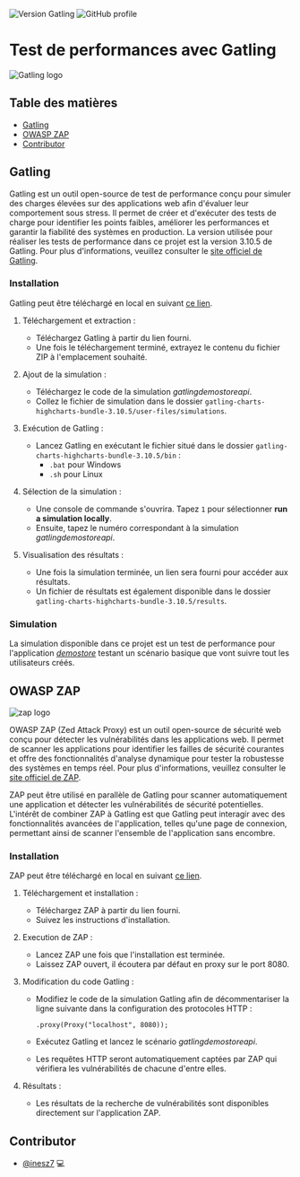 ![Version Gatling](https://img.shields.io/badge/Gatling-v3.10.5-orange?style=plastic&logo=gatling) 
![GitHub profile](https://img.shields.io/badge/inesz7-yellow?logo=github)

# Test de performances avec Gatling

![Gatling logo](https://cdn.worldvectorlogo.com/logos/gatling.svg)

## Table des matières

* [Gatling](#Gatling)
* [OWASP ZAP](#OWASP-ZAP)
* [Contributor](#Contributor)

## Gatling

Gatling est un outil open-source de test de performance conçu pour simuler des charges élevées sur des applications web afin d'évaluer leur comportement sous stress. Il permet de créer et d'exécuter des tests de charge pour identifier les points faibles, améliorer les performances et garantir la fiabilité des systèmes en production. La version utilisée pour réaliser les tests de performance dans ce projet est la version 3.10.5 de Gatling. Pour plus d'informations, veuillez consulter le [site officiel de Gatling](https://gatling.io/).

### Installation

Gatling peut être téléchargé en local en suivant [ce lien](https://docs.gatling.io/reference/install/oss/).

1. Téléchargement et extraction :
   - Téléchargez Gatling à partir du lien fourni.
   - Une fois le téléchargement terminé, extrayez le contenu du fichier ZIP à l'emplacement souhaité.

2. Ajout de la simulation :
   - Téléchargez le code de la simulation *gatlingdemostoreapi*.
   - Collez le fichier de simulation dans le dossier `gatling-charts-highcharts-bundle-3.10.5/user-files/simulations`.

3. Exécution de Gatling :
   - Lancez Gatling en exécutant le fichier situé dans le dossier `gatling-charts-highcharts-bundle-3.10.5/bin` :
     - `.bat` pour Windows
     - `.sh` pour Linux

4. Sélection de la simulation :
   - Une console de commande s'ouvrira. Tapez `1` pour sélectionner **run a simulation locally**.
   - Ensuite, tapez le numéro correspondant à la simulation *gatlingdemostoreapi*.

5. Visualisation des résultats :
   - Une fois la simulation terminée, un lien sera fourni pour accéder aux résultats.
   - Un fichier de résultats est également disponible dans le dossier `gatling-charts-highcharts-bundle-3.10.5/results`.

### Simulation

La simulation disponible dans ce projet est un test de performance pour l'application *[demostore](https://demostore.gatling.io/)* testant un scénario basique que vont suivre tout les utilisateurs créés.

## OWASP ZAP

![zap logo](https://www.zaproxy.org/docs/api/images/logo.png)

OWASP ZAP (Zed Attack Proxy) est un outil open-source de sécurité web conçu pour détecter les vulnérabilités dans les applications web. Il permet de scanner les applications pour identifier les failles de sécurité courantes et offre des fonctionnalités d'analyse dynamique pour tester la robustesse des systèmes en temps réel. Pour plus d'informations, veuillez consulter le [site officiel de ZAP](https://www.zaproxy.org/).

ZAP peut être utilisé en parallèle de Gatling pour scanner automatiquement une application et détecter les vulnérabilités de sécurité potentielles. L'intérêt de combiner ZAP à Gatling est que Gatling peut interagir avec des fonctionnalités avancées de l'application, telles qu'une page de connexion, permettant ainsi de scanner l'ensemble de l'application sans encombre.

### Installation

ZAP peut être téléchargé en local en suivant [ce lien](https://www.zaproxy.org/download/).

1. Téléchargement et installation :
   - Téléchargez ZAP à partir du lien fourni.
   - Suivez les instructions d'installation.

2. Execution de ZAP :
   - Lancez ZAP une fois que l'installation est terminée.
   - Laissez ZAP ouvert, il écoutera par défaut en proxy sur le port 8080.

3. Modification du code Gatling :
   - Modifiez le code de la simulation Gatling afin de décommentariser la ligne suivante dans la configuration des protocoles HTTP :
     
     ```
     .proxy(Proxy("localhost", 8080));
     ```
   - Exécutez Gatling et lancez le scénario *gatlingdemostoreapi*.
   - Les requêtes HTTP seront automatiquement captées par ZAP qui vérifiera les vulnérabilités de chacune d'entre elles.

4. Résultats :
   - Les résultats de la recherche de vulnérabilités sont disponibles directement sur l'application ZAP.

## Contributor

* [@inesz7](https://github.com/inesz7) 💻

